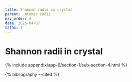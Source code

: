 ```yaml
---
title: Shannon radii in crystal
parent:  Atomic radii
nav_order: 4
date: 2025-04-07
maths: 1
---
```


# Shannon radii in crystal

{% include appendix/app-6/section-1/sub-section-4.html %}

{% bibliography --cited %}

